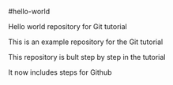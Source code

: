 #hello-world

Hello world repository for Git tutorial

This is an example repository for the Git tutorial

This repository is bult step by step in the tutorial

It now includes steps for Github
